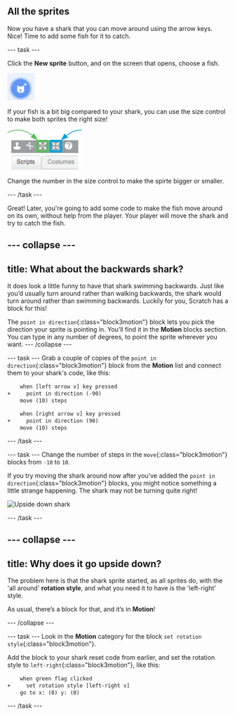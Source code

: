 ## All the sprites

Now you have a shark that you can move around using the arrow keys. Nice! Time to add some fish for it to catch.

--- task ---

Click the **New sprite** button, and on the screen that opens, choose a fish.

![The New sprite button](images/spritesNewFromLibrary.png)

If your fish is a bit big compared to your shark, you can use the size control to make both sprites the right size!

![Sprite size control](images/sprites2.png)

Change the number in the size control to make the spirte bigger or smaller.

--- /task ---

Great! Later, you're going to add some code to make the fish move around on its own, without help from the player. Your player will move the shark and try to catch the fish.

--- collapse ---
---
title: What about the backwards shark?
---

It does look a little funny to have that shark swimming backwards. Just like you’d usually turn around rather than walking backwards, the shark would turn around rather than swimming backwards. Luckily for you, Scratch has a block for this!

The `point in direction`{:class="block3motion"} block lets you pick the direction your sprite is pointing in. You’ll find it in the **Motion** blocks section. You can type in any number of degrees, to point the sprite wherever you want.
--- /collapse ---

--- task ---
Grab a couple of copies of the `point in direction`{:class="block3motion"} block from the **Motion** list and connect them to your shark's code, like this: 

```blocks3
    when [left arrow v] key pressed
+     point in direction (-90)
    move (10) steps
```

```blocks3
    when [right arrow v] key pressed
+     point in direction (90)
    move (10) steps
```

--- /task ---

--- task ---
Change the number of steps in the `move`{:class="block3motion"} blocks from `-10` to `10`.

If you try moving the shark around now after you've added the `point in direction`{:class="block3motion"} blocks, you might notice something a little strange happening. The shark may not be turning quite right! 

![Upside down shark](images/spritesUpsideDown.png)

--- /task ---

--- collapse ---
---
title: Why does it go upside down?
---

The problem here is that the shark sprite started, as all sprites do, with the 'all around' **rotation style**, and what you need it to have is the 'left-right' style.

As usual, there’s a block for that, and it’s in **Motion**! 

--- /collapse ---

--- task ---
Look in the **Motion** category for the block `set rotation style`{:class="block3motion"}.

Add the block to your shark reset code from earlier, and set the rotation style to `left-right`{:class="block3motion"}, like this: 

```blocks3
    when green flag clicked
+     set rotation style [left-right v]
    go to x: (0) y: (0)
```

--- /task ---

